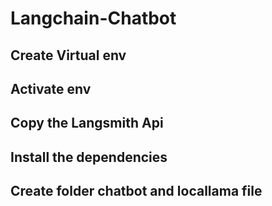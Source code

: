 # Langchain-Chatbot

 ## Create Virtual env 
 ## Activate env

## Copy the Langsmith Api

## Install the dependencies 

## Create folder chatbot and locallama file 

